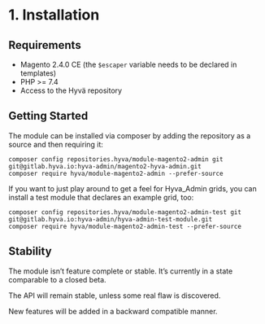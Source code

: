 # 1. Installation

## Requirements

* Magento 2.4.0 CE (the `$escaper` variable needs to be declared in templates)
* PHP >= 7.4
* Access to the Hyvä repository


## Getting Started

The module can be installed via composer by adding the repository as a source and then requiring it:

```
composer config repositories.hyva/module-magento2-admin git git@gitlab.hyva.io:hyva-admin/magento2-hyva-admin.git
composer require hyva/module-magento2-admin --prefer-source
```


If you want to just play around to get a feel for Hyva_Admin grids, you can install a test module that declares an example grid, too:

```
composer config repositories.hyva/module-magento2-admin-test git git@gitlab.hyva.io:hyva-admin/hyva-admin-test-module.git
composer require hyva/module-magento2-admin-test --prefer-source
```

## Stability

The module isn’t feature complete or stable. It’s currently in a state comparable to a closed beta.

The API will remain stable, unless some real flaw is discovered.

New features will be added in a backward compatible manner.